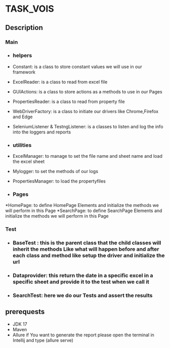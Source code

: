 # TASK_VOIS


## Description 
### Main
* ### helpers 
 * Constant: is a class to store constant values we will use in our framework
 * ExcelReader: is a class to read from excel file 
 * GUIActions: is a class to store actions as a methods to use in our Pages
 * PropertiesReader: is a class to read from property file 
 * WebDriverFactory: is a class to initiate our drivers like Chrome,Firefox and Edge
 * SeleniumListener & TestngListener: is a classes to listen and log the info into the loggers and reports
 
* ### utilities 
 * ExcelManager: to manage to set the file name and sheet name and load the excel sheet
 * Mylogger: to set the methods of our logs 
 * PropertiesManager: to load the propertyfiles

* ### Pages
 *HomePage: to define HomePage Elements and initialize the methods we will perform in this Page
 *SearchPage: to define SearchPage Elements and initialize the methods we will perform in this Page
 
 
### Test 
* ### BaseTest : this is the parent class that the child classes will inherit the methods Like what will happen before and after each class and method like setup the driver and initialize the url
* ### Dataprovider: this return the date in a specific excel in a specific sheet and provide it to the test when we call it
* ### SearchTest: here we do our Tests and assert the results
 

## prerequests
* JDK 17
* Maven
* Allure if You want to generate the report please open the terminal in Intellij and type (allure serve)
